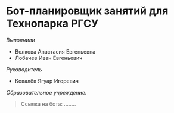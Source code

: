 # Бот-планировщик занятий для Технопарка РГСУ
*Выполнили*
- Волкова Анастасия Евгеньевна
- Лобачев Иван Евгеньевич

*Руководитель*
- Ковалёв Ягуар Игоревич

*Образовательное учреждение:*

> Ссылка на бота: ........
